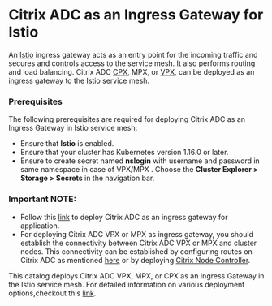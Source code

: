 # Citrix ADC as an Ingress Gateway for Istio

An [Istio](https://istio.io/) ingress gateway acts as an entry point for the incoming traffic and secures and controls access to the service mesh. It also performs routing and load balancing. Citrix ADC [CPX](https://docs.citrix.com/en-us/citrix-adc-cpx), MPX, or [VPX](https://docs.citrix.com/en-us/citrix-adc.html), can be deployed as an ingress gateway to the Istio service mesh.

### Prerequisites

The following prerequisites are required for deploying Citrix ADC as an Ingress Gateway in Istio service mesh:

- Ensure that **Istio** is enabled.
- Ensure that your cluster has Kubernetes version 1.16.0 or later.
- Ensure to create secret named **nslogin**  with username and password in same namespace in case of VPX/MPX . Choose the **Cluster Explorer > Storage > Secrets** in the navigation bar.

### Important NOTE:
- Follow this [link](https://github.com/citrix/citrix-helm-charts/blob/master/examples/citrix-adc-in-istio/README.md
) to deploy Citrix ADC as an ingress gateway for application.
- For deploying Citrix ADC VPX or MPX as ingress gateway, you should establish the connectivity between Citrix ADC VPX or MPX and cluster nodes. This connectivity can be established by configuring routes on Citrix ADC as mentioned [here](https://github.com/citrix/citrix-k8s-ingress-controller/blob/master/docs/network/staticrouting.md) or by deploying [Citrix Node Controller](https://github.com/citrix/citrix-k8s-node-controller).

This catalog deploys Citrix ADC VPX, MPX, or CPX as an Ingress Gateway in the Istio service mesh. For detailed information on various deployment options,checkout this [link](https://github.com/citrix/citrix-xds-adaptor).
